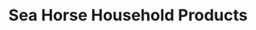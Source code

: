 ---
title: "Sea Horse Household Products"
url: /vancouver/sea-horse-household-products/
shop: bed
---